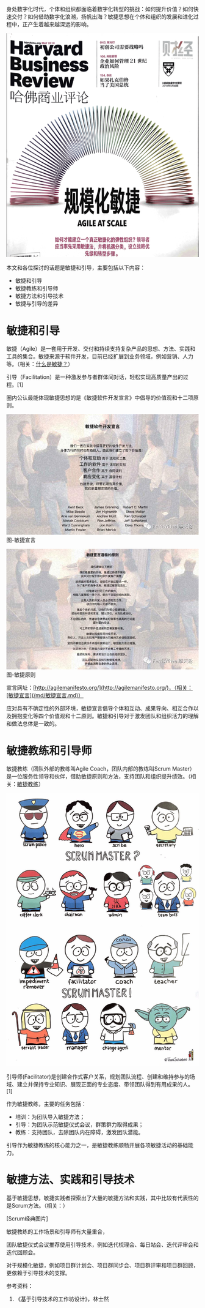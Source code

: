 
身处数字化时代，个体和组织都面临着数字化转型的挑战：如何提升价值？如何快速交付？如何借助数字化浪潮，扬帆出海？敏捷思想在个体和组织的发展和进化过程中，正产生着越来越深远的影响。

![](/img/15760262528785.png)

本文和各位探讨的话题是敏捷和引导，主要包括以下内容：

- 敏捷和引导
- 敏捷教练和引导师
- 敏捷方法和引导技术
- 敏捷与引导的差异

# 敏捷和引导

敏捷（Agile）是一套用于开发、交付和持续支持复杂产品的思想、方法、实践和工具的集合。敏捷来源于软件开发，目前已经扩展到业务领域，例如营销、人力等。（相关：[什么是敏捷？](/md/什么是敏捷？.md)）

引导（Facilitation）是一种激发参与者群体间对话，轻松实现高质量产出的过程。[1]

圈内公认最能体现敏捷思想的是《敏捷软件开发宣言》中倡导的价值观和十二项原则。

![](media/15805425872476.jpg)
图-敏捷宣言

![](media/15805425952568.jpg)
图-敏捷原则

宣言网址：[http://agilemanifesto.org/](http://agilemanifesto.org/)，（相关：[敏捷宣言](/md/敏捷宣言.md)）

应对具有不确定性的外部环境，敏捷宣言倡导个体和互动、成果导向、相互合作以及拥抱变化等四个价值观和十二原则。敏捷和引导对于激发团队和组织活力的理解和做法总体是一致的。

# 敏捷教练和引导师

敏捷教练（团队外部的教练叫Agile Coach，团队内部的教练叫Scrum Master）是一位服务性领导和伙伴，借助敏捷原则和方法，支持团队和组织提升绩效。（相关：[敏捷教练](/md/敏捷教练.md)）

![](media/IMG_5875.JPG.jpg)    

引导师(Facilitator)是创建合作式客户关系，规划团队流程、创建和维持参与的场域、建立并保持专业知识、展现正面的专业态度、带领团队得到有用成果的人。[1]

作为敏捷教练，主要的任务包括：
- 培训：为团队导入敏捷方法；
- 引导：为团队示范敏捷仪式会议，群策群力取得成果；
- 教练：支持团队，去除团队内在障碍，激发团队潜能。

引导作为敏捷教练的核心能力之一，是敏捷教练顺畅开展各项敏捷活动的基础能力。

# 敏捷方法、实践和引导技术

基于敏捷思想，敏捷实践者探索出了大量的敏捷方法和实践，其中比较有代表性的是Scrum方法。（相关：[]()）

[Scrum经典图片]

敏捷教练的工作场景和引导师有大量重合，

团队敏捷仪式会议推荐使用引导技术，例如迭代梳理会、每日站会、迭代评审会和迭代回顾会。

对于规模化敏捷，例如项目群计划会、项目群同步会、项目群评审和项目群回顾，更依赖于引导技术的支撑。


参考资料： 

1. 《基于引导技术的工作坊设计》，林士然